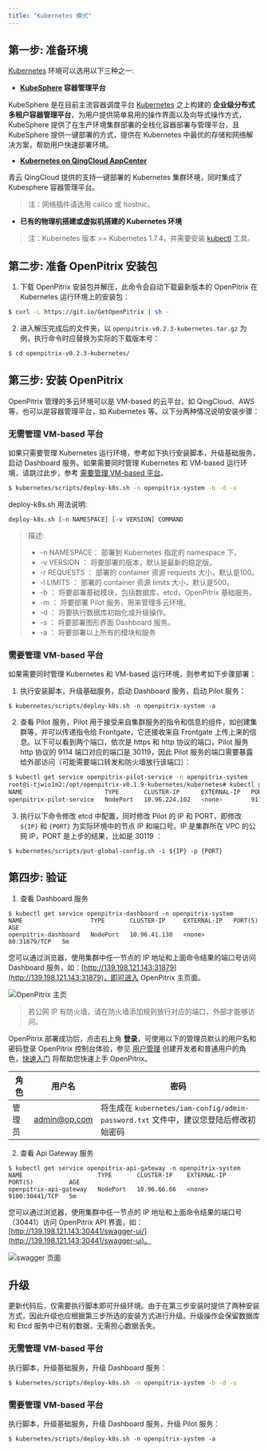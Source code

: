 ```yaml
---
title: "Kubernetes 模式"
---
```


## 第一步: 准备环境

[Kubernetes](https://kubernetes.io/) 环境可以选用以下三种之一:

* **[KubeSphere](https://kubesphere.io) 容器管理平台**

KubeSphere 是在目前主流容器调度平台 [Kubernetes](https://kubernetes.io) 之上构建的 **企业级分布式多租户容器管理平台**，为用户提供简单易用的操作界面以及向导式操作方式，KubeSphere 提供了在生产环境集群部署的全栈化容器部署与管理平台，且 KubeSphere 提供一键部署的方式，提供在 Kubernetes 中最优的存储和网络解决方案，帮助用户快速部署环境。

* **[Kubernetes on QingCloud AppCenter](https://docs.qingcloud.com/product/container/k8s)**

青云 QingCloud 提供的支持一键部署的 Kubernetes 集群环境，同时集成了 Kubesphere 容器管理平台。

> 注：网络插件请选用 calico 或 hostnic。

* **已有的物理机搭建或虚拟机搭建的 Kubernetes 环境**

> 注：Kubernetes 版本 >= Kubernetes 1.7.4，并需要安装 [kubectl](https://kubernetes.io/docs/tasks/tools/install-kubectl/) 工具。

## 第二步: 准备 OpenPitrix 安装包

1. 下载 OpenPitrix 安装包并解压，此命令会自动下载最新版本的 OpenPitrix 在 Kubernetes 运行环境上的安装包：

```bash
$ curl -L https://git.io/GetOpenPitrix | sh -
``` 

2. 进入解压完成后的文件夹，以 `openpitrix-v0.2.3-kubernetes.tar.gz` 为例，执行命令时应替换为实际的下载版本号：

```bash
$ cd openpitrix-v0.2.3-kubernetes/
```

## 第三步: 安装 OpenPitrix

OpenPitrix 管理的多云环境可以是 VM-based 的云平台，如 QingCloud、AWS 等，也可以是容器管理平台，如 Kubernetes 等。以下分两种情况说明安装步骤：

### 无需管理 VM-based 平台

如果只需要管理 Kubernetes 运行环境，参考如下执行安装脚本，升级基础服务，启动 Dashboard 服务。如果需要同时管理 Kubernetes 和 VM-based 运行环境，请跳过此步，参考 [需要管理 VM-based 平台](../kubernetes/#需要管理-vm-based-平台)。

```bash
$ kubernetes/scripts/deploy-k8s.sh -n openpitrix-system -b -d -s
```

deploy-k8s.sh 用法说明: 

```
deploy-k8s.sh [-n NAMESPACE] [-v VERSION] COMMAND
```
>  描述:
> -  -n NAMESPACE： 部署到 Kubernetes 指定的 namespace 下。
> -  -v VERSION  ： 将要部署的版本，默认是最新的稳定版。
> -  -r REQUESTS ： 部署的 container 资源 requests 大小，默认是100。
> -  -l LIMITS   ： 部署的 container 资源 limits 大小，默认是500。
> -  -b          ： 将要部署基础模块，包括数据库，etcd，OpenPitrix 基础服务。
> -  -m          ： 将要部署 Pilot 服务，用来管理多云环境。
> -  -d          ： 将要执行数据库初始化或升级操作。
> -  -s          ： 将要部署图形界面 Dashboard 服务。
> -  -a          ： 将要部署以上所有的模块和服务


### 需要管理 VM-based 平台

如果需要同时管理 Kubernetes 和 VM-based 运行环境，则参考如下步骤部署：

1. 执行安装脚本，升级基础服务，启动 Dashboard 服务，启动 Pilot 服务：

```
$ kubernetes/scripts/deploy-k8s.sh -n openpitrix-system -a
```

2. 查看 Pilot 服务，Pilot 用于接受来自集群服务的指令和信息的组件，如创建集群等，并可以传递指令给 Frontgate，它还接收来自 Frontgate 上传上来的信息。以下可以看到两个端口，依次是 https 和 http 协议的端口，Pilot 服务 http 协议的 9114 端口对应的端口是 30119，因此 Pilot 服务的端口需要暴露给外部访问（可能需要端口转发和防火墙放行该端口）：

```bash
$ kubectl get service openpitrix-pilot-service -n openpitrix-system
root@i-tjwio1m2:/opt/openpitrix-v0.1.9-kubernetes/kubernetes# kubectl get service openpitrix-pilot-service -n openpitrix-system
NAME                       TYPE       CLUSTER-IP      EXTERNAL-IP   PORT(S)                         AGE
openpitrix-pilot-service   NodePort   10.96.224.102   <none>        9110:31866/TCP, 9114:30119/TCP   5m
```

3. 执行以下命令修改 etcd 中配置，同时修改 Pilot 的 IP 和 PORT，即修改 `${IP}` 和 `{PORT}` 为实际环境中的节点 IP 和端口号。IP 是集群所在 VPC 的公网 IP，PORT 是上步的结果，比如是 30119 ：

```
$ kubernetes/scripts/put-global-config.sh -i ${IP} -p {PORT}
```

## 第四步: 验证

1. 查看 Dashboard 服务

```
$ kubectl get service openpitrix-dashboard -n openpitrix-system
NAME                   TYPE       CLUSTER-IP     EXTERNAL-IP   PORT(S)        AGE
openpitrix-dashboard   NodePort   10.96.41.130   <none>        80:31879/TCP   5m
```

您可以通过浏览器，使用集群中任一节点的 IP 地址和上面命令结果的端口号访问 Dashboard 服务，如：[http://139.198.121.143:31879](http://139.198.121.143:31879)，即可进入 OpenPitrix 主页面。

![OpenPitrix 主页](/dashboard-kubernetes.png)

> 若公网 IP 有防火墙，请在防火墙添加规则放行对应的端口，外部才能够访问。

OpenPitrix 部署成功后，点击右上角 **登录**，可使用以下的管理员默认的用户名和密码登录 OpenPitrix 控制台体验，参见 [用户管理](../user-management) 创建开发者和普通用户的角色，[快速入门](../user-quick-start) 将帮助您快速上手 OpenPitrix。


| 角色 |	用户名 |	密码 |
|-----|-----|-----|
| 管理员	| admin@op.com 	| 将生成在 `kubernetes/iam-config/admin-password.txt` 文件中，建议您登陆后修改初始密码 | 

2. 查看 Api Gateway 服务

```
$ kubectl get service openpitrix-api-gateway -n openpitrix-system
NAME                     TYPE       CLUSTER-IP    EXTERNAL-IP    PORT(S)          AGE
openpitrix-api-gateway   NodePort   10.96.66.66   <none>         9100:30441/TCP   5m
```

您可以通过浏览器，使用集群中任一节点的 IP 地址和上面命令结果的端口号（30441）访问 OpenPitrix API 界面，如：[http://139.198.121.143:30441/swagger-ui/](http://139.198.121.143:30441/swagger-ui)。

![swagger 页面](/swaggerUI-kubernetes.png)
    
## 升级

更新代码后，仅需要执行脚本即可升级环境。由于在第三步安装时提供了两种安装方式，因此升级也应根据第三步所选的安装方式进行升级。升级操作会保留数据库和 Etcd 服务中已有的数据，无需担心数据丢失。

###  无需管理 VM-based 平台

执行脚本，升级基础服务，升级 Dashboard 服务：

```bash
$ kubernetes/scripts/deploy-k8s.sh -n openpitrix-system -b -d -s
```

###  需要管理 VM-based 平台

执行脚本，升级基础服务，升级 Dashboard 服务，升级 Pilot 服务：

```
$ kubernetes/scripts/deploy-k8s.sh -n openpitrix-system -a
```